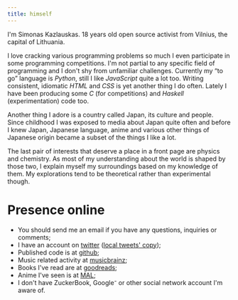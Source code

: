 ```yaml
---
title: himself
---
```


<section id="name-age-loc">

I'm Simonas Kazlauskas. <span id="age">18</span> years old open source activist
from Vilnius, the capital of Lithuania.

</section>
<section id="interests-programming">

I love cracking various programming problems so much I even participate in
some programming competitions. I'm not partial to any specific field of
programming and I don't shy from unfamiliar challenges. Currently my “to go”
language is *Python*, still I like *JavaScript* quite a lot too. Writing
consistent, idiomatic *HTML* and *CSS* is yet another thing I do often. Lately
I have been producing some *C* (for competitions) and *Haskell*
(experimentation) code too.

</section>
<section id="interests-japan">

Another thing I adore is a country called Japan, its culture and people.
Since childhood I was exposed to media about Japan quite often and
before I knew Japan, Japanese language, anime and various other things of
Japanese origin became a subset of the things I like a lot.

</section>
<section id="interests-natsci">

The last pair of interests that deserve a place in a front page are
physics and chemistry. As most of my understanding about the world is shaped
by those two, I explain myself my surroundings based on my knowledge of them.
My explorations tend to be theoretical rather than experimental though.

</section>

# Presence online

* You should send me an <a id="email">email</a> if you have any questions,
  inquiries or comments;
* I have an account on [twitter][twitter] ([local tweets' copy][tweets_local]);
* Published code is at [github][github];
* Music related activity at [musicbrainz][musicbrainz];
* Books I've read are at [goodreads][goodreads];
* Anime I've seen is at [MAL][mal];
* I don't have ZuckerBook, Google⁻ or other social network account I'm aware
  of.

[github]: https://github.com/nagisa/
[twitter]: https://twitter.com/simukis/
[musicbrainz]: https://musicbrainz.org/user/nagisa/
[goodreads]: https://goodreads.com/simukis/
[mal]: http://myanimelist.net/profile/simukis
[tweets_local]: /data/tweets/
